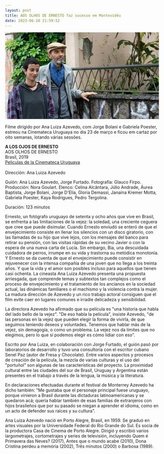 ```yaml
---
layout: post
title: AOS OLHOS DE ERNESTO faz sucesso em Montevidéu
date: 2023-06-20 21:59:52
---
```

![](/uploads/ernesto-uru.jpg)

Filme dirigido por Ana Luiza Azevedo, com Jorge Bolani e Gabriela Poester, estreou na Cinemateca Uruguaya no dia 23 de março e ficou em cartaz por oito semanas, lotando várias sessões.

**A LOS OJOS DE ERNESTO**\
AOS OLHOS DE ERNESTO\
Brasil, 2019\
[Peliculas de la Cinemateca Uruguaya](https://cinemateca.org.uy/peliculas/1000)\
\
Dirección: Ana Luiza Azevedo

Guión: Ana Luiza Azevedo, Jorge Furtado. Fotografía: Glauco Firpo. Producción: Nora Goulart. Elenco: Celina Alcântara, Júlio Andrade, Áurea Baptista, Jorge Bolani, Jorge D'Elía, Gloria Demassi, Janaína Kremer Motta, Gabriela Poester, Kaya Rodrigues, Pedro Tergolina.

Duración: 123 minutos

Ernesto, un fotógrafo uruguayo de setenta y ocho años que vive en Brasil, se enfrenta a las limitaciones de la vejez: la soledad, una creciente ceguera que cree que puede disimular. Cuando Ernesto enviudó se enteró de que el envejecimiento consiste en llenar los silencios con un disco giratorio, con las llamadas de su hijo que vive lejos, con los mensajes del banco para retirar su pensión, con las visitas rápidas de su vecino Javier o con la espera de una nueva carta de Lucía. Sin embargo, Bia, una descuidada cuidadora de perros, irrumpe en su vida y trastorna su metódica monotonía. Y Ernesto se da cuenta de que el envejecimiento puede consistir en rejuvenecer con la intensa compañía de una joven que no llega a los treinta años. Y que la vida y el amor son posibles incluso para aquellos que tienen casi ochenta.
La cineasta Ana Luiza Azevedo presenta una propuesta arriesgada, que comprende temas y subtextos tan complejos como el proceso de envejecimiento y el tratamiento de los ancianos en la sociedad actual, las dinámicas familiares o el machismo y la violencia contra la mujer. La madura dirección de Azevedo y un rico trabajo actoral consiguen que el film evite caer en lugares comunes e irradie delicadeza y sensibilidad.

La directora Azevedo ha afirmado que su película es "una historia que habla del lado bello de la vejez". "De eso habla la película", insiste Azevedo, "de las personas en la vejez que pueden elegir la forma de vivirla, de que seguimos teniendo deseos y voluntades. Tenemos que hablar más de la vejez, sin demagogia, o como un problema. La vejez nos da límites que no elegimos, pero lo que sí podemos elegir es cómo lidiar con eso".

Escrito por Ana Luiza, en colaboración con Jorge Furtado, el guión pasó por laboratorios de desarrollo y tuvo una consultoría con el escritor cubano Senel Paz (autor de Fresa y Chocolate). Entre varios aspectos y procesos de creación de la película, la mezcla de varias culturas y el uso del "portuñol" son algunas de las características del proyecto. La proximidad cultural entre las ciudades del sur de Brasil, Uruguay y Argentina están presentes en el trabajo a través de la lengua, la música y la literatura.

En declaraciones efectuadas durante el festival de Monterrey Azevedo ha dicho también: "Me gustaba que el personaje principal fuese uruguayo, porque vinieron a Brasil durante las dictaduras latinoamericanas y se quedaron acá; quería hablar también de esas familias de extranjeros con hijos brasileños que por su pasado se niegan a aprender el idioma, como en un acto de defender sus raíces y su cultura".

Ana Luiza Azevedo nació en Porto Alegre, Brasil, en 1959. Se graduó en artes visuales por la Universidade Federal do Rio Grande do Sul. Es socia de la productora Casa de Cinema de Porto Alegre. Dirigió y escribió varios largometrajes, cortometrajes y series de televisión, incluyendo Quem é Primavera das Neves? (2017), Antes que o mundo acabe (2010), Dona Cristina perdeu a memória (2002), Três minutos (2000) o Barbosa (1989).